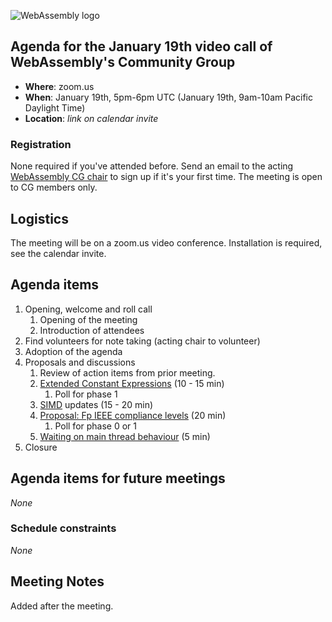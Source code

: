 ![WebAssembly logo](/images/WebAssembly.png)

## Agenda for the January 19th video call of WebAssembly's Community Group

- **Where**: zoom.us
- **When**: January 19th, 5pm-6pm UTC (January 19th, 9am-10am Pacific Daylight Time)
- **Location**: *link on calendar invite*

### Registration

None required if you've attended before. Send an email to the acting [WebAssembly CG chair](mailto:webassembly-cg-chair@chromium.org)
to sign up if it's your first time. The meeting is open to CG members only.

## Logistics

The meeting will be on a zoom.us video conference.
Installation is required, see the calendar invite.

## Agenda items

1. Opening, welcome and roll call
    1. Opening of the meeting
    1. Introduction of attendees
1. Find volunteers for note taking (acting chair to volunteer)
1. Adoption of the agenda
1. Proposals and discussions
    1. Review of action items from prior meeting.
    1. [Extended Constant Expressions](https://github.com/WebAssembly/design/issues/1392) (10 - 15 min)
       1. Poll for phase 1
    1. [SIMD](https://github.com/WebAssembly/simd) updates (15 - 20 min)
    1. [Proposal: Fp IEEE compliance levels](https://github.com/WebAssembly/design/issues/1393) (20 min)
       1. Poll for phase 0 or 1
    1. [Waiting on main thread behaviour](https://github.com/WebAssembly/threads/issues/174) (5 min)
1. Closure

## Agenda items for future meetings

*None*

### Schedule constraints

*None*

## Meeting Notes

Added after the meeting.
